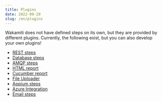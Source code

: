 ```yaml
---
title: Plugins
date: 2022-09-20
slug: /en/plugins
---
```


Wakamiti does not have defined steps on its own, but they are provided by different plugins. Currently, the following 
exist, but you can also develop your own plugins!

- [REST steps](en/plugins/rest)
- [Database steps](en/plugins/database)
- [AMQP steps](en/plugins/amqp)
- [HTML report](en/plugins/html-reporter)
- [Cucumber report](en/plugins/cucumber-exporter)
- [File Uploader](en/plugins/fileuploader)
- [Appium steps](en/plugins/appium)
- [Azure Integration](en/plugins/azure)
- [Email steps](en/plugins/email)
